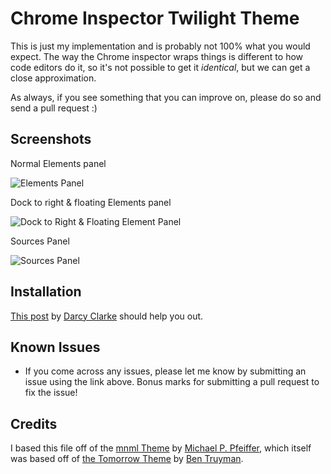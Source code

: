 # Chrome Inspector Twilight Theme

This is just my implementation and is probably not 100% what you would expect. The way the Chrome inspector wraps things is different to how code editors do it, so it's not possible to get it _identical_, but we can get a close approximation.

As always, if you see something that you can improve on, please do so and send a pull request :)

## Screenshots

Normal Elements panel

![Elements Panel](https://raw.github.com/remybach/chrome-twilight/master/resources/elements.png)

Dock to right & floating Elements panel

![Dock to Right & Floating Element Panel](https://raw.github.com/remybach/chrome-twilight/master/resources/dock_right-floating.png)

Sources Panel

![Sources Panel](https://raw.github.com/remybach/chrome-twilight/master/resources/sources.png)

## Installation

[This post][installation] by [Darcy Clarke][darcy-clarke] should help you out.

## Known Issues

* If you come across any issues, please let me know by submitting an issue using the link above. Bonus marks for submitting a pull request to fix the issue!

## Credits

I based this file off of the [mnml Theme][mnml] by [Michael P. Pfeiffer][michael-pfeiffer], which itself was based off of [the Tomorrow Theme][tomorrow] by [Ben Truyman][ben-truyman].



[ben-truyman]:https://github.com/bentruyman
[darcy-clarke]:http://darcyclarke.me/
[installation]:http://darcyclarke.me/design/skin-your-chrome-inspector/
[michael-pfeiffer]:https://github.com/frontdevDE
[mnml]:https://github.com/frontdevDE/mnml-devtools-theme
[tomorrow]:https://gist.github.com/3040634